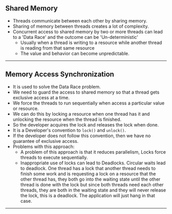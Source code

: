 ## Shared Memory
- Threads communicate between each other by sharing memory.
- Sharing of memory between threads creates a lot of complexity.
- Concurrent access to shared memory by two or more threads can lead to a 'Data Race' and the outcome can be 'Un-deterministic'
    - Usually when a thread is writing to a resource while another thread is reading from that same resource
    - The value and behavior can become unpredictable.
---

## Memory Access Synchronization
- It is used to solve the Data Race problem.
- We need to guard the access to shared memory so that a thread gets exclusive access at a time.
- We force the threads to run sequentially when access a particular value or resource.
- We can do this by locking a resource when one thread has it and unlocking the resource when the thread is finished.
- So the developer acquires the lock and releases the lock when done.
- It is a Developer's convention to `lock()` and `unlock()`.
- If the developer does not follow this convention, then we have no guarantee of exclusive access.
- Problems with this approach:
  - A problem of this approach is that it reduces parallelism, Locks force threads to execute sequentially.
  - Inappropriate use of locks can lead to Deadlocks. Circular waits lead to deadlock. One thread has a lock that another thread needs to finish some work and is requesting a lock on a resource that the other thread has, they both go into the waiting state until the other thread is done with the lock but since both threads need each other threads, they are both in the waiting state and they will never release the lock, this is a deadlock. The application will just hang in that case.
---